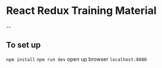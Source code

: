 # React Redux Training Material
--

## To set up
`npm install`
`npm run dev`
open up browser `localhost:8080`

